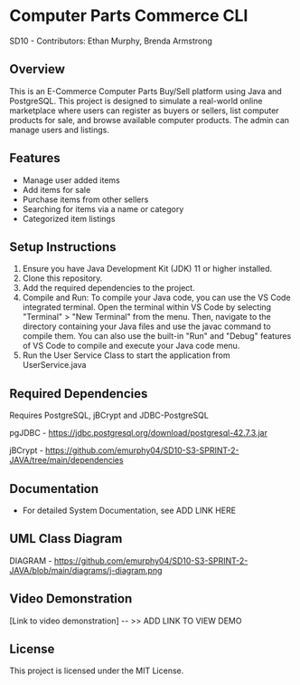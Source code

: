 # Computer Parts Commerce CLI
SD10 - Contributors: Ethan Murphy, Brenda Armstrong

## Overview
This is an E-Commerce Computer Parts Buy/Sell platform using Java and PostgreSQL. This project is designed to simulate a real-world online marketplace where users can register as buyers or sellers, list computer products for sale, and browse available computer products. The admin can manage users and listings.

## Features
- Manage user added items
- Add items for sale
- Purchase items from other sellers
- Searching for items via a name or category
- Categorized item listings

## Setup Instructions
1. Ensure you have Java Development Kit (JDK) 11 or higher installed.
2. Clone this repository.
3. Add the required dependencies to the project.
4. Compile and Run: To compile your Java code, you can use the VS Code integrated terminal. Open the terminal within VS Code by selecting "Terminal" > "New Terminal" from the menu. Then, navigate to the directory containing your Java files and use the javac command to compile them. You can also use the built-in "Run" and "Debug" features of VS Code to compile and execute your Java code menu.
5. Run the User Service Class to start the application from UserService.java

## Required Dependencies

Requires PostgreSQL, jBCrypt and JDBC-PostgreSQL

pgJDBC - https://jdbc.postgresql.org/download/postgresql-42.7.3.jar

jBCrypt - https://github.com/emurphy04/SD10-S3-SPRINT-2-JAVA/tree/main/dependencies

## Documentation
- For detailed System Documentation, see ADD LINK HERE

## UML Class Diagram
DIAGRAM - https://github.com/emurphy04/SD10-S3-SPRINT-2-JAVA/blob/main/diagrams/j-diagram.png

## Video Demonstration
[Link to video demonstration] -- >> ADD LINK TO VIEW DEMO

## License
This project is licensed under the MIT License.
